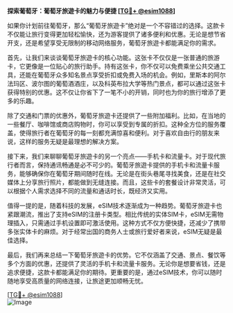 **探索葡萄牙：葡萄牙旅遊卡的魅力与便捷 [[TG💪+ @esim1088](https://t.me/s/esim1088)]**

如果你计划前往葡萄牙，那么“葡萄牙旅遊卡”绝对是一个不容错过的选择。这款卡不仅能让旅行变得更加轻松愉快，还为游客提供了诸多便利和优惠。无论是想节省开支，还是希望享受无限制的移动网络服务，葡萄牙旅遊卡都能满足你的需求。

首先，让我们来谈谈葡萄牙旅遊卡的核心功能。这张卡不仅仅是一张普通的旅游卡，它更像是一位贴心的旅行助手。持有这张卡，你不仅可以免费乘坐公共交通工具，还能在葡萄牙众多知名景点享受折扣或免费入场的机会。例如，里斯本的阿尔法玛区、波尔图的葡萄酒酒庄，以及科英布拉大学等热门景点，都可以通过这张卡获得特别的优惠。这不仅让你省下了一笔不小的开销，同时也为你的旅行增添了更多的乐趣。

除了交通和门票的优惠外，葡萄牙旅遊卡还提供了一些附加福利。比如，在当地的一些餐厅、咖啡馆或商店购物时，你可以享受到专属的折扣。这种全方位的服务覆盖，使得旅行者在葡萄牙的每一刻都充满惊喜和便利。对于喜欢自由行的朋友来说，这样的服务无疑是最理想的解决方案。

接下来，我们来聊聊葡萄牙旅遊卡的另一个亮点——手机卡和流量卡。对于现代旅行者而言，保持通讯畅通是必不可少的。葡萄牙旅遊卡提供的手机卡和流量卡服务，能够确保你在葡萄牙期间随时在线。无论是在街头巷尾寻找美食，还是在社交媒体上分享旅行照片，都能做到无缝连接。而且，这些卡的套餐设计非常灵活，可以根据个人需求选择不同的流量和通话时长，既经济又实用。

值得一提的是，随着科技的发展，eSIM技术逐渐成为一种趋势。葡萄牙旅遊卡也紧跟潮流，推出了支持eSIM的注册卡类型。相比传统的实体SIM卡，eSIM无需物理插入，只需通过手机设置即可激活使用。这种方式不仅方便快捷，还减少了携带多张实体卡的麻烦。对于经常出国的商务人士或旅行爱好者来说，eSIM无疑是最佳选择。

最后，我们再来总结一下葡萄牙旅遊卡的优势。它不仅涵盖了交通、景点、餐饮等多个方面的优惠，还提供了灵活的手机卡和流量卡服务。无论你是想要省钱，还是追求便捷，这款卡都能满足你的期待。更重要的是，通过eSIM技术，你可以随时随地享受高质量的网络连接，让旅途更加顺畅无忧。

[[TG💪+ @esim1088](https://t.me/s/esim1088)]  
![Image](https://i.postimg.cc/4NQfJmqS/Snipaste-2025-05-13-00-14-12.png)